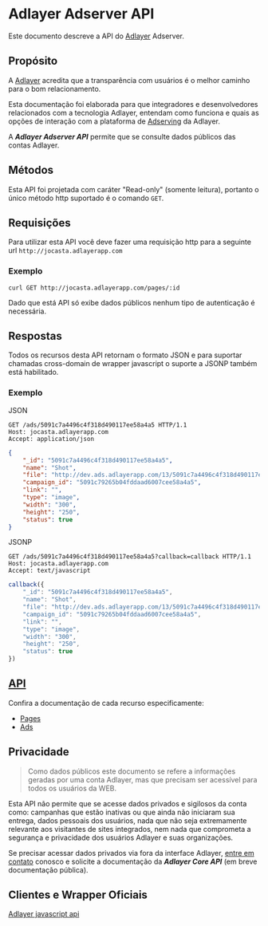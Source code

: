 # Adlayer Adserver API

Este documento descreve a API do [Adlayer](http://adlayer.com.br) Adserver.

## Propósito
A [Adlayer](http://adlayer.com.br) acredita que a transparência com usuários é o melhor caminho para o bom relacionamento.

Esta documentação foi elaborada para que integradores e desenvolvedores relacionados com a tecnologia Adlayer, entendam como funciona e quais as opções de interação com a plataforma de [Adserving](http://adlayer.com.br/ad-server) da Adlayer.

A ***Adlayer Adserver API*** permite que se consulte dados públicos das contas Adlayer.

## Métodos
Esta API foi projetada com caráter "Read-only" (somente leitura), portanto o único método http suportado é o comando ```GET```.

## Requisições
Para utilizar esta API você deve fazer uma requisição http para a seguinte url ```http://jocasta.adlayerapp.com```
### Exemplo
```curl GET http://jocasta.adlayerapp.com/pages/:id```

Dado que está API só exibe dados públicos nenhum tipo de autenticação é necessária.

## Respostas
Todos os recursos desta API retornam o formato JSON e para suportar chamadas cross-domain de wrapper javascript o suporte a JSONP também está habilitado.
### Exemplo
JSON
```http
GET /ads/5091c7a4496c4f318d490117ee58a4a5 HTTP/1.1
Host: jocasta.adlayerapp.com
Accept: application/json
```

```json
{
	"_id": "5091c7a4496c4f318d490117ee58a4a5",
	"name": "Shot",
	"file": "http://dev.ads.adlayerapp.com/13/5091c7a4496c4f318d490117ee58a4a5.jpg",
	"campaign_id": "5091c79265b04fddaad6007cee58a4a5",
	"link": "",
	"type": "image",
	"width": "300",
	"height": "250",
	"status": true
}
```

JSONP
```http
GET /ads/5091c7a4496c4f318d490117ee58a4a5?callback=callback HTTP/1.1
Host: jocasta.adlayerapp.com
Accept: text/javascript
```

```javascript
callback({
	"_id": "5091c7a4496c4f318d490117ee58a4a5",
	"name": "Shot",
	"file": "http://dev.ads.adlayerapp.com/13/5091c7a4496c4f318d490117ee58a4a5.jpg",
	"campaign_id": "5091c79265b04fddaad6007cee58a4a5",
	"link": "",
	"type": "image",
	"width": "300",
	"height": "250",
	"status": true
})
```

## [API](https://github.com/adlayer/adserver-api-docs/tree/master/api)
Confira a documentação de cada recurso especificamente:
* [Pages](https://github.com/adlayer/adserver-api-docs/blob/master/api/pages.md)
* [Ads](https://github.com/adlayer/adserver-api-docs/blob/master/api/ads.md)

## Privacidade
> Como dados públicos este documento se refere a informações geradas por uma conta Adlayer, mas que precisam ser acessível para todos os usuários da WEB.

Esta API não permite que se acesse dados privados e sigilosos da conta como: campanhas que estão inativas ou que ainda não iniciaram sua entrega, dados pessoais dos usuários, nada que não seja extremamente relevante aos visitantes de sites integrados, nem nada que comprometa a segurança e privacidade dos usuários Adlayer e suas organizações.

Se precisar acessar dados privados via fora da interface Adlayer, [entre em contato](mailto:contato@adlayer.org) conosco e solicite a documentação da ***Adlayer Core API*** (em breve documentação pública).

## Clientes e Wrapper Oficiais
[Adlayer javascript api](http://github.com/adlayer/javascript-api)